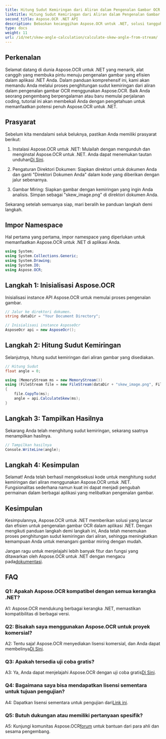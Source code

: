 ```yaml
---
title: Hitung Sudut Kemiringan dari Aliran dalam Pengenalan Gambar OCR
linktitle: Hitung Sudut Kemiringan dari Aliran dalam Pengenalan Gambar OCR
second_title: Aspose.OCR .NET API
description: Bebaskan kecanggihan Aspose.OCR untuk .NET, solusi tangguh untuk pengenalan gambar. Pelajari cara menghitung sudut kemiringan dengan mudah.
type: docs
weight: 11
url: /id/net/skew-angle-calculation/calculate-skew-angle-from-stream/
---
```

## Perkenalan

Selamat datang di dunia Aspose.OCR untuk .NET yang menarik, alat canggih yang membuka pintu menuju pengenalan gambar yang efisien dalam aplikasi .NET Anda. Dalam panduan komprehensif ini, kami akan memandu Anda melalui proses penghitungan sudut kemiringan dari aliran dalam pengenalan gambar OCR menggunakan Aspose.OCR. Baik Anda seorang pengembang berpengalaman atau baru memulai perjalanan coding, tutorial ini akan membekali Anda dengan pengetahuan untuk memanfaatkan potensi penuh Aspose.OCR untuk .NET.

## Prasyarat

Sebelum kita mendalami seluk beluknya, pastikan Anda memiliki prasyarat berikut:

1.  Instalasi Aspose.OCR untuk .NET: Mulailah dengan mengunduh dan menginstal Aspose.OCR untuk .NET. Anda dapat menemukan tautan unduhan[Di Sini](https://releases.aspose.com/ocr/net/).

2. Pengaturan Direktori Dokumen: Siapkan direktori untuk dokumen Anda dan ganti "Direktori Dokumen Anda" dalam kode yang diberikan dengan jalur sebenarnya.

3. Gambar Miring: Siapkan gambar dengan kemiringan yang ingin Anda analisis. Simpan sebagai "skew_image.png" di direktori dokumen Anda.

Sekarang setelah semuanya siap, mari beralih ke panduan langkah demi langkah.

## Impor Namespace

Hal pertama yang pertama, impor namespace yang diperlukan untuk memanfaatkan Aspose.OCR untuk .NET di aplikasi Anda.

```csharp
using System;
using System.Collections.Generic;
using System.Drawing;
using System.IO;
using Aspose.OCR;
```

## Langkah 1: Inisialisasi Aspose.OCR

Inisialisasi instance API Aspose.OCR untuk memulai proses pengenalan gambar.

```csharp
// Jalur ke direktori dokumen.
string dataDir = "Your Document Directory";

// Inisialisasi instance AsposeOcr
AsposeOcr api = new AsposeOcr();
```

## Langkah 2: Hitung Sudut Kemiringan

Selanjutnya, hitung sudut kemiringan dari aliran gambar yang disediakan.

```csharp
// Hitung Sudut
float angle = 0;

using (MemoryStream ms = new MemoryStream())
using (FileStream file = new FileStream(dataDir + "skew_image.png", FileMode.Open, FileAccess.Read))
{
    file.CopyTo(ms);
    angle = api.CalculateSkew(ms);
}
```

## Langkah 3: Tampilkan Hasilnya

Sekarang Anda telah menghitung sudut kemiringan, sekarang saatnya menampilkan hasilnya.

```csharp
// Tampilkan hasilnya
Console.WriteLine(angle);
```

## Langkah 4: Kesimpulan

Selamat! Anda telah berhasil mengeksekusi kode untuk menghitung sudut kemiringan dari aliran menggunakan Aspose.OCR untuk .NET. Fungsionalitas sederhana namun kuat ini dapat menjadi pengubah permainan dalam berbagai aplikasi yang melibatkan pengenalan gambar.

## Kesimpulan

Kesimpulannya, Aspose.OCR untuk .NET memberikan solusi yang lancar dan efisien untuk pengenalan gambar OCR dalam aplikasi .NET. Dengan mengikuti panduan langkah demi langkah ini, Anda telah menemukan proses penghitungan sudut kemiringan dari aliran, sehingga meningkatkan kemampuan Anda untuk menangani gambar miring dengan mudah.

 Jangan ragu untuk menjelajahi lebih banyak fitur dan fungsi yang ditawarkan oleh Aspose.OCR untuk .NET dengan mengacu pada[dokumentasi](https://reference.aspose.com/ocr/net/).

## FAQ

### Q1: Apakah Aspose.OCR kompatibel dengan semua kerangka .NET?

A1: Aspose.OCR mendukung berbagai kerangka .NET, memastikan kompatibilitas di berbagai versi.

### Q2: Bisakah saya menggunakan Aspose.OCR untuk proyek komersial?

 A2: Tentu saja! Aspose.OCR menyediakan lisensi komersial, dan Anda dapat membelinya[Di Sini](https://purchase.aspose.com/buy).

### Q3: Apakah tersedia uji coba gratis?

 A3: Ya, Anda dapat menjelajahi Aspose.OCR dengan uji coba gratis[Di Sini](https://releases.aspose.com/).

### Q4: Bagaimana saya bisa mendapatkan lisensi sementara untuk tujuan pengujian?

 A4: Dapatkan lisensi sementara untuk pengujian dari[Link ini](https://purchase.aspose.com/temporary-license/).

### Q5: Butuh dukungan atau memiliki pertanyaan spesifik?

 A5: Kunjungi komunitas Aspose.OCR[forum](https://forum.aspose.com/c/ocr/16) untuk bantuan dari para ahli dan sesama pengembang.